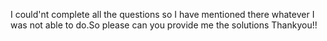 I could'nt complete all the questions so I have mentioned there whatever I was not able to do.So please can you provide me the solutions Thankyou!!
